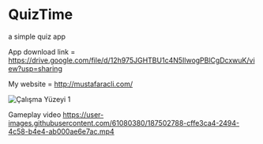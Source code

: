 # QuizTime
 a simple quiz app

App download link = https://drive.google.com/file/d/12h975JGHTBU1c4N5IlwogPBlCgDcxwuK/view?usp=sharing

My website = http://mustafaracli.com/

![Çalışma Yüzeyi 1](https://user-images.githubusercontent.com/61080380/187498815-ddd3ce30-e22f-437c-89ee-87c67d7b1cc8.png)

Gameplay video
https://user-images.githubusercontent.com/61080380/187502788-cffe3ca4-2494-4c58-b4e4-ab000ae6e7ac.mp4



